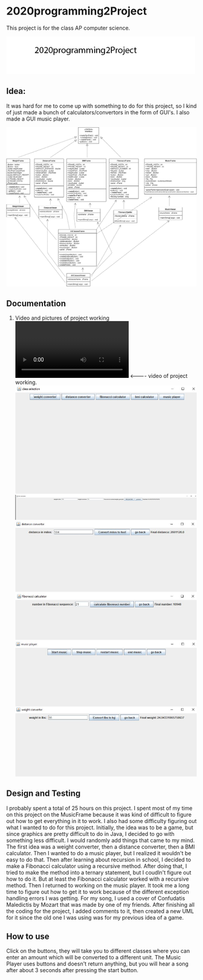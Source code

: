 # 2020programming2Project

This project is for the class AP computer science.

![logo](https://github.com/jonathanwidmer/2020programming2Project/blob/main/Logo1.png?raw=true)

## Idea:

It was hard for me to come up with something to do for this project, so I kind of just made a bunch of calculators/convertors in the form of GUI's. I also made a GUI music player.

![projectidea](https://github.com/jonathanwidmer/2020programming2Project/blob/main/projectuml.png?raw=true)
## Documentation
1. Video and pictures of project working
![projectrunning](https://github.com/jonathanwidmer/2020programming2Project/blob/main/projectrunning.mp4?raw=true)
<---- video of project working.
![src](https://github.com/jonathanwidmer/2020programming2Project/blob/main/src/classselection.JPG?raw=true)
![src](https://github.com/jonathanwidmer/2020programming2Project/blob/main/src/bmicalculator.JPG?raw=true)
![src](https://github.com/jonathanwidmer/2020programming2Project/blob/main/src/distanceconverter.JPG?raw=true)
![src](https://github.com/jonathanwidmer/2020programming2Project/blob/main/src/fibonaccicalculator.JPG?raw=true)
![src](https://github.com/jonathanwidmer/2020programming2Project/blob/main/src/musicplayer.JPG?raw=true)
![src](https://github.com/jonathanwidmer/2020programming2Project/blob/main/src/weightconverter.JPG?raw=true)
## Design and Testing
I probably spent a total of 25 hours on this project. I spent most of my time on this project on the MusicFrame because it was kind of difficult to figure out how to get everything in it to work. I also had some difficulty figuring out what I wanted to do for this project. Initially, the idea was to be a game, but since graphics are pretty difficult to do in Java, I decided to go with something less difficult. I would randomly add things that came to my mind. The first idea was a weight converter, then a distance converter, then a BMI calculator. Then I wanted to do a music player, but I realized it wouldn't be easy to do that. Then after learning about recursion in school, I decided to make a Fibonacci calculator using a recursive method. After doing that, I tried to make the method into a ternary statement, but I coudln't figure out how to do it. But at least the Fibonacci calculator worked with a recursive method. Then I returned to working on the music player. It took me a long time to figure out how to get it to work because of the different exception handling errors I was getting. For my song, I used a cover of Confudatis Maledictis by Mozart that was made by one of my friends. After finishing all the coding for the project, I added comments to it, then created a new UML for it since the old one I was using was for my previous idea of a game.
## How to use
Click on the buttons, they will take you to different classes where you can enter an amount which will be converted to a different unit. The Music Player uses buttons and doesn't return anything, but you will hear a song after about 3 seconds after pressing the start button.
